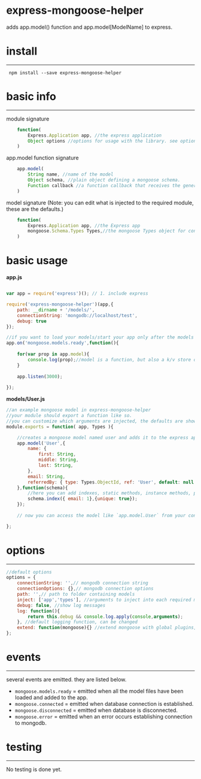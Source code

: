 # express-mongoose-helper 

adds app.model() function and app.model[ModelName] to express.

# install
---

` npm install --save express-mongoose-helper`

# basic info
---
module signature
```js
	function( 
		Express.Application app, //the express application
		Object options //options for usage with the library. see options below.
	)
```

app.model function signature
```js
	app.model( 
		String name, //name of the model
		Object schema, //plain object defining a mongoose schema.
		Function callback //a function callback that receives the generated mongoose schema. for adding indexes, static methods, instance methods, plugins to model.
	)
```

model signature (Note: you can edit what is injected to the required module, these are the defaults.)
```js
	function(
		Express.Application app, //the Express app
		mongoose.Schema.Types Types,//the mongoose Types object for convenience.
	)
```

# basic usage


**app.js**
```js

var app = require('express')(); // 1. include express

require('express-mongoose-helper')(app,{
	path: __dirname + '/models/',
	connectionString: 'mongodb://localhost/test',
	debug: true
});

//if you want to load your models/start your app only after the models are ready you can do this.
app.on('mongoose.models.ready',function(){
	
	for(var prop in app.model){
		console.log(prop);//model is a function, but also a k/v store of the models of your app.
	}
	
	app.listen(3000);
	
});
```
**models/User.js**
```js
//an example mongoose model in express-mongoose-helper
//your module should export a function like so.
//you can customize which arguments are injected, the defaults are shown below.
module.exports = function( app, Types ){

	//creates a mongoose model named user and adds it to the express app.
	app.model('User',{
		name: {
			first: String,
			middle: String,
			last: String,
		},
		email: String,
		referredBy: { type: Types.ObjectId, ref: 'User', default: null }
	},function(schema){
		//here you can add indexes, static methods, instance methods, plugins etc to the schema.
		schema.index({ email: 1},{unique: true});
	});
	
	// now you can access the model like `app.model.User` from your controllers.

};
```

# options
---

```js 
//default options
options = {
	connectionString: '',// mongodb connection string
	connectionOptions: {},// mongodb connection options
	path: '',// path to folder containing models
	inject: ['app','types'], //arguments to inject into each required model
	debug: false, //show log messages
	log: function(){
		return this.debug && console.log.apply(console,arguments);
	}, //default logging function, can be changed
	extend: function(mongoose){} //extend mongoose with global plugins, custom types, etc.
};
```


# events
---
several events are emitted. they are listed below.
- `mongoose.models.ready` = emitted when all the model files have been loaded and added to the app.
- `mongoose.connected` = emitted when database connection is established.
- `mongoose.disconnected` = emitted when database is disconnected.
- `mongoose.error` = emitted when an error occurs establishing connection to mongodb.




# testing
---

No testing is done yet.

